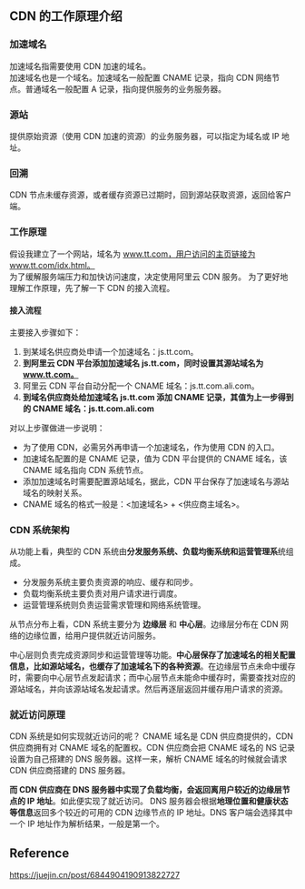 ## CDN 的工作原理介绍

### 加速域名
加速域名指需要使用 CDN 加速的域名。  
加速域名也是一个域名。加速域名一般配置 CNAME 记录，指向 CDN 网络节点。普通域名一般配置 A 记录，指向提供服务的业务服务器。

### 源站
提供原始资源（使用 CDN 加速的资源）的业务服务器，可以指定为域名或 IP 地址。

### 回溯
CDN 节点未缓存资源，或者缓存资源已过期时，回到源站获取资源，返回给客户端。

### 工作原理
假设我建立了一个网站，域名为 www.tt.com，用户访问的主页链接为 www.tt.com/idx.html。  
为了缓解服务端压力和加快访问速度，决定使用阿里云 CDN 服务。 为了更好地理解工作原理，先了解一下 CDN 的接入流程。


#### 接入流程
主要接入步骤如下：

1. 到某域名供应商处申请一个加速域名：js.tt.com。
2. **到阿里云 CDN 平台添加加速域名 js.tt.com，同时设置其源站域名为 www.tt.com。**
3. 阿里云 CDN 平台自动分配一个 CNAME 域名：js.tt.com.ali.com。
4. **到域名供应商处给加速域名 js.tt.com 添加 CNAME 记录，其值为上一步得到的 CNAME 域名：js.tt.com.ali.com**

对以上步骤做进一步说明：

- 为了使用 CDN，必需另外再申请一个加速域名，作为使用 CDN 的入口。
- 加速域名配置的是 CNAME 记录，值为 CDN 平台提供的 CNAME 域名，该 CNAME 域名指向 CDN 系统节点。
- 添加加速域名时需要配置源站域名，据此，CDN 平台保存了加速域名与源站域名的映射关系。
- CNAME 域名的格式一般是：<加速域名> + <供应商主域名>。


### CDN 系统架构
从功能上看，典型的 CDN 系统由**分发服务系统、负载均衡系统和运营管理系**统组成。
- 分发服务系统主要负责资源的响应、缓存和同步。
- 负载均衡系统主要负责对用户请求进行调度。
- 运营管理系统则负责运营需求管理和网络系统管理。  

从节点分布上看，CDN 系统主要分为 **边缘层** 和 **中心层**。边缘层分布在 CDN 网络的边缘位置，给用户提供就近访问服务。   

中心层则负责完成资源同步和运营管理等功能。**中心层保存了加速域名的相关配置信息，比如源站域名，也缓存了加速域名下的各种资源**。在边缘层节点未命中缓存时，需要向中心层节点发起请求；而中心层节点未能命中缓存时，需要查找对应的源站域名，并向该源站域名发起请求。然后再逐层返回并缓存用户请求的资源。


### 就近访问原理
CDN 系统是如何实现就近访问的呢？
CNAME 域名是 CDN 供应商提供的，CDN 供应商拥有对 CNAME 域名的配置权。CDN 供应商会把 CNAME 域名的 NS 记录设置为自己搭建的 DNS 服务器。这样一来，解析 CNAME 域名的时候就会请求 CDN 供应商搭建的 DNS 服务器。

**而 CDN 供应商在 DNS 服务器中实现了负载均衡，会返回离用户较近的边缘层节点的 IP 地址**。如此便实现了就近访问。
DNS 服务器会根据**地理位置和健康状态等信息**返回多个较近的可用的 CDN 边缘节点的 IP 地址。DNS 客户端会选择其中一个 IP 地址作为解析结果，一般是第一个。

## Reference 
https://juejin.cn/post/6844904190913822727